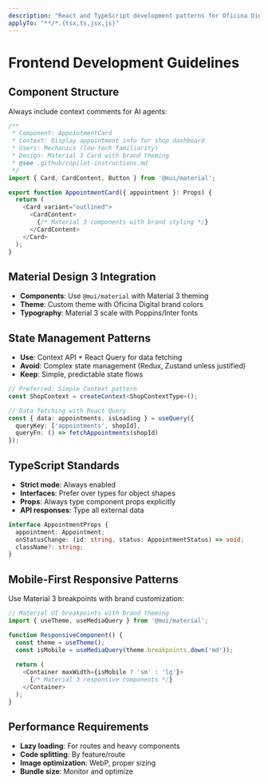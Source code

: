 ```yaml
---
description: "React and TypeScript development patterns for Oficina Digital"
applyTo: "**/*.{tsx,ts,jsx,js}"
---
```


# Frontend Development Guidelines

## Component Structure
Always include context comments for AI agents:

```typescript
/**
 * Component: AppointmentCard
 * Context: Display appointment info for shop dashboard
 * Users: Mechanics (low-tech familiarity)
 * Design: Material 3 Card with brand theming
 * @see .github/copilot-instructions.md
 */
import { Card, CardContent, Button } from '@mui/material';

export function AppointmentCard({ appointment }: Props) {
  return (
    <Card variant="outlined">
      <CardContent>
        {/* Material 3 components with brand styling */}
      </CardContent>
    </Card>
  );
}
```

## Material Design 3 Integration
- **Components**: Use `@mui/material` with Material 3 theming
- **Theme**: Custom theme with Oficina Digital brand colors
- **Typography**: Material 3 scale with Poppins/Inter fonts

## State Management Patterns
- **Use**: Context API + React Query for data fetching
- **Avoid**: Complex state management (Redux, Zustand unless justified)
- **Keep**: Simple, predictable state flows

```typescript
// Preferred: Simple Context pattern
const ShopContext = createContext<ShopContextType>();

// Data fetching with React Query
const { data: appointments, isLoading } = useQuery({
  queryKey: ['appointments', shopId],
  queryFn: () => fetchAppointments(shopId)
});
```

## TypeScript Standards
- **Strict mode**: Always enabled
- **Interfaces**: Prefer over types for object shapes
- **Props**: Always type component props explicitly
- **API responses**: Type all external data

```typescript
interface AppointmentProps {
  appointment: Appointment;
  onStatusChange: (id: string, status: AppointmentStatus) => void;
  className?: string;
}
```

## Mobile-First Responsive Patterns
Use Material 3 breakpoints with brand customization:

```typescript
// Material UI breakpoints with brand theming
import { useTheme, useMediaQuery } from '@mui/material';

function ResponsiveComponent() {
  const theme = useTheme();
  const isMobile = useMediaQuery(theme.breakpoints.down('md'));
  
  return (
    <Container maxWidth={isMobile ? 'sm' : 'lg'}>
      {/* Material 3 responsive components */}
    </Container>
  );
}
```

## Performance Requirements
- **Lazy loading**: For routes and heavy components
- **Code splitting**: By feature/route
- **Image optimization**: WebP, proper sizing
- **Bundle size**: Monitor and optimize